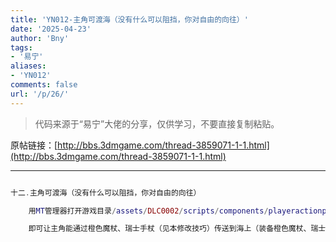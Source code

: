 ```yaml
---
title: 'YN012-主角可渡海（没有什么可以阻挡，你对自由的向往）'
date: '2025-04-23'
author: 'Bny'
tags:
- '易宁'
aliases:
- 'YN012'
comments: false
url: '/p/26/'
---
```


> 代码来源于“易宁”大佬的分享，仅供学习，不要直接复制粘贴。

原帖链接：[http://bbs.3dmgame.com/thread-3859071-1-1.html](http://bbs.3dmgame.com/thread-3859071-1-1.html)

---

```lua  

十二.主角可渡海（没有什么可以阻挡，你对自由的向往）

	用MT管理器打开游戏目录/assets/DLC0002/scripts/components/playeractionpicker.lua文件，将共2句passable = tile ~= GROUND.IMPASSABLE均替换为passable = tile >= GROUND.IMPASSABLE

	即可让主角能通过橙色魔杖、瑞士手杖（见本修改技巧）传送到海上（装备橙色魔杖、瑞士手杖后鼠标右键点海面），并能够行在水上，连地下的沟壑也无法阻挡。注意要替换的语句有2句，千万别只替换了1句哦

```  

